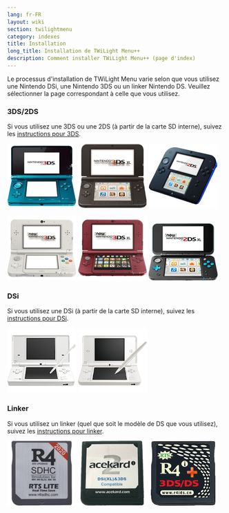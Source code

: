```yaml
---
lang: fr-FR
layout: wiki
section: twilightmenu
category: indexes
title: Installation
long_title: Installation de TWiLight Menu++
description: Comment installer TWiLight Menu++ (page d'index)
---
```


Le processus d'installation de TWiLight Menu varie selon que vous utilisez une Nintendo DSi, une Nintendo 3DS ou un linker Nintendo DS. Veuillez sélectionner la page correspondant à celle que vous utilisez.

### 3DS/2DS
Si vous utilisez une 3DS ou une 2DS (à partir de la carte SD interne), suivez les [instructions pour 3DS](installing-3ds).

[![Une Nintendo 3DS](/assets/images/consoles/old3ds.png)](installing-3ds) [![Une Nintendo 3DS XL](/assets/images/consoles/old3dsxl.png)](installing-3ds) [![Une Nintendo 2DS](/assets/images/consoles/2ds.png)](installing-3ds)

[![Une New Nintendo 3DS](/assets/images/consoles/new3ds.png)](installing-3ds) [![Une New Nintendo 3DS XL](/assets/images/consoles/new3dsxl.png)](installing-3ds) [![Une New Nintendo 2DS XL](/assets/images/consoles/new2dsxl.png)](installing-3ds)

### DSi
Si vous utilisez une DSi (à partir de la carte SD interne), suivez les [instructions pour DSi](installing-dsi).

[![Une Nintendo DSi](/assets/images/consoles/dsi.png)](installing-dsi) [![Une Nintendo DSi XL](/assets/images/consoles/dsixl.png)](installing-dsi)

### Linker
Si vous utilisez un linker (quel que soit le modèle de DS que vous utilisez), suivez les [instructions pour linker](installing-flashcard).

[![Un linker r4isdhc.com](/assets/images/consoles/r4isdhc.com.png)](installing-flashcard) [![Un linker Acekard2i](/assets/images/consoles/acekard2i.png)](installing-flashcard) [![Un linker R4i Gold 3DS Plus](/assets/images/consoles/r4igold3dsplus.png)](installing-flashcard)
